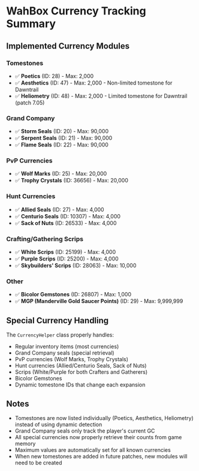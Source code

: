 # WahBox Currency Tracking Summary

## Implemented Currency Modules

### Tomestones
- ✅ **Poetics** (ID: 28) - Max: 2,000
- ✅ **Aesthetics** (ID: 47) - Max: 2,000 - Non-limited tomestone for Dawntrail
- ✅ **Heliometry** (ID: 48) - Max: 2,000 - Limited tomestone for Dawntrail (patch 7.05)

### Grand Company
- ✅ **Storm Seals** (ID: 20) - Max: 90,000
- ✅ **Serpent Seals** (ID: 21) - Max: 90,000
- ✅ **Flame Seals** (ID: 22) - Max: 90,000

### PvP Currencies
- ✅ **Wolf Marks** (ID: 25) - Max: 20,000
- ✅ **Trophy Crystals** (ID: 36656) - Max: 20,000

### Hunt Currencies
- ✅ **Allied Seals** (ID: 27) - Max: 4,000
- ✅ **Centurio Seals** (ID: 10307) - Max: 4,000
- ✅ **Sack of Nuts** (ID: 26533) - Max: 4,000

### Crafting/Gathering Scrips
- ✅ **White Scrips** (ID: 25199) - Max: 4,000
- ✅ **Purple Scrips** (ID: 25200) - Max: 4,000
- ✅ **Skybuilders' Scrips** (ID: 28063) - Max: 10,000

### Other
- ✅ **Bicolor Gemstones** (ID: 26807) - Max: 1,000
- ✅ **MGP (Manderville Gold Saucer Points)** (ID: 29) - Max: 9,999,999

## Special Currency Handling

The `CurrencyHelper` class properly handles:
- Regular inventory items (most currencies)
- Grand Company seals (special retrieval)
- PvP currencies (Wolf Marks, Trophy Crystals)
- Hunt currencies (Allied/Centurio Seals, Sack of Nuts)
- Scrips (White/Purple for both Crafters and Gatherers)
- Bicolor Gemstones
- Dynamic tomestone IDs that change each expansion

## Notes
- Tomestones are now listed individually (Poetics, Aesthetics, Heliometry) instead of using dynamic detection
- Grand Company seals only track the player's current GC
- All special currencies now properly retrieve their counts from game memory
- Maximum values are automatically set for all known currencies
- When new tomestones are added in future patches, new modules will need to be created
